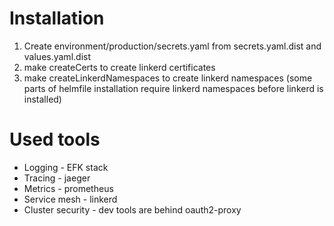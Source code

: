 # Installation

1. Create environment/production/secrets.yaml from secrets.yaml.dist and values.yaml.dist
2. make createCerts to create linkerd certificates
3. make createLinkerdNamespaces to create linkerd namespaces (some parts of helmfile installation require linkerd
   namespaces before linkerd is installed)

# Used tools

* Logging - EFK stack
* Tracing - jaeger
* Metrics - prometheus
* Service mesh - linkerd
* Cluster security - dev tools are behind oauth2-proxy
